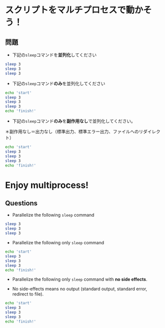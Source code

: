 # スクリプトをマルチプロセスで動かそう！

## 問題

- 下記の`sleep`コマンドを**並列化**してください

```sh
sleep 3
sleep 3
sleep 3
```

- 下記の`sleep`コマンド**のみ**を並列化してください

```sh
echo 'start'
sleep 3
sleep 3
sleep 3
echo 'finish!'
```

- 下記の`sleep`コマンド**のみ**を**副作用なし**で並列化してください。

＊副作用なし＝出力なし（標準出力、標準エラー出力、ファイルへのリダイレクト）

```sh
echo 'start'
sleep 3
sleep 3
sleep 3
echo 'finish!'
```

# Enjoy multiprocess!

## Questions

- Parallelize the following `sleep` command

```sh
sleep 3
sleep 3
sleep 3
```

- Parallelize the following only `sleep` command

```sh
echo 'start'
sleep 3
sleep 3
sleep 3
echo 'finish!'
```

- Parallelize the following only `sleep` command with **no side effects**.

* No side-effects means no output (standard output, standard error, redirect to file).

```sh
echo 'start'
sleep 3
sleep 3
sleep 3
echo 'finish!'
```
